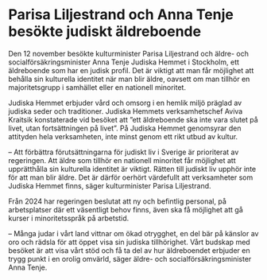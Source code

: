 # Parisa Liljestrand och Anna Tenje besökte judiskt äldreboende

Den 12 november besökte kulturminister Parisa Liljestrand och äldre- och socialförsäkringsminister Anna Tenje Judiska Hemmet i Stockholm, ett äldreboende som har en judisk profil. Det är viktigt att man får möjlighet att behålla sin kulturella identitet när man blir äldre, oavsett om man tillhör en majoritetsgrupp i samhället eller en nationell minoritet.

Judiska Hemmet erbjuder vård och omsorg i en hemlik miljö präglad av judiska seder och traditioner. Judiska Hemmets verksamhetschef Aviva Kraitsik konstaterade vid besöket att ”ett äldreboende ska inte vara slutet på livet, utan fortsättningen på livet”. På Judiska Hemmet genomsyrar den attityden hela verksamheten, inte minst genom ett rikt utbud av kultur.

– Att förbättra förutsättningarna för judiskt liv i Sverige är prioriterat av regeringen. Att äldre som tillhör en nationell minoritet får möjlighet att upprätthålla sin kulturella identitet är viktigt. Rätten till judiskt liv upphör inte för att man blir äldre. Det är därför oerhört värdefullt att verksamheter som Judiska Hemmet finns, säger kulturminister Parisa Liljestrand.

Från 2024 har regeringen beslutat att ny och befintlig personal, på arbetsplatser där ett väsentligt behov finns, även ska få möjlighet att gå kurser i minoritetsspråk på arbetstid.

– Många judar i vårt land vittnar om ökad otrygghet, en del bär på känslor av oro och rädsla för att öppet visa sin judiska tillhörighet. Vårt budskap med besöket är att visa vårt stöd och få ta del av hur äldreboendet erbjuder en trygg punkt i en orolig omvärld, säger äldre- och socialförsäkringsminister Anna Tenje.
